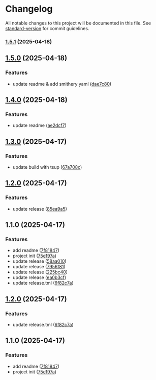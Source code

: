 # Changelog

All notable changes to this project will be documented in this file. See [standard-version](https://github.com/conventional-changelog/standard-version) for commit guidelines.

### [1.5.1](https://github.com/c-rick/dioxide-mcp-server/compare/v1.5.0...v1.5.1) (2025-04-18)

## [1.5.0](https://github.com/c-rick/dioxide-mcp-server/compare/v1.4.0...v1.5.0) (2025-04-18)


### Features

* update readme & add smithery yaml ([dae7c80](https://github.com/c-rick/dioxide-mcp-server/commit/dae7c80d5423b3fb073e260559a2a6f9960b875d))

## [1.4.0](https://github.com/c-rick/dioxide-mcp-server/compare/v1.3.0...v1.4.0) (2025-04-18)


### Features

* update readme ([ae2dcf7](https://github.com/c-rick/dioxide-mcp-server/commit/ae2dcf79d312723489e0b35576c2d5876be3ef34))

## [1.3.0](https://github.com/c-rick/dioxide-mcp-server/compare/v1.2.0...v1.3.0) (2025-04-17)


### Features

* update build with tsup ([67a708c](https://github.com/c-rick/dioxide-mcp-server/commit/67a708ce35b8e5f6da00df66a11964ec1411abd0))

## [1.2.0](https://github.com/c-rick/dioxide-mcp-server/compare/v1.1.0...v1.2.0) (2025-04-17)


### Features

* update release ([85ea9a5](https://github.com/c-rick/dioxide-mcp-server/commit/85ea9a51a11d05f1b4b7866ea79a63a11456a0e7))

## 1.1.0 (2025-04-17)


### Features

* add readme ([7f81847](https://github.com/c-rick/dioxide-mcp-server/commit/7f8184754c690a79e33e6ded2b072ba6f0a88a12))
* project init ([75e197a](https://github.com/c-rick/dioxide-mcp-server/commit/75e197a3f001f2ea1a67e37f09e64af37710c1ff))
* update release ([58aa010](https://github.com/c-rick/dioxide-mcp-server/commit/58aa010f3dc6a617a23a11eac7cab9ab2ac26504))
* update release ([7956f81](https://github.com/c-rick/dioxide-mcp-server/commit/7956f81432e4e19f8bbe89111d0ff5a5ad1806bc))
* update release ([225bc40](https://github.com/c-rick/dioxide-mcp-server/commit/225bc404b7a5ca66fa8e1582fbee9efd0c24b599))
* update release ([ea0b3cf](https://github.com/c-rick/dioxide-mcp-server/commit/ea0b3cf67e58ffb0ab10b03e3f2ddeed2d696fd9))
* update release.tml ([6f82c7a](https://github.com/c-rick/dioxide-mcp-server/commit/6f82c7a9c9ef2abb2523fdb00c9b9c55491130cf))

## [1.2.0](https://github.com/c-rick/dioxide-mcp-server/compare/v1.1.0...v1.2.0) (2025-04-17)


### Features

* update release.tml ([6f82c7a](https://github.com/c-rick/dioxide-mcp-server/commit/6f82c7a9c9ef2abb2523fdb00c9b9c55491130cf))

## 1.1.0 (2025-04-17)


### Features

* add readme ([7f81847](https://github.com/c-rick/dioxide-mcp-server/commit/7f8184754c690a79e33e6ded2b072ba6f0a88a12))
* project init ([75e197a](https://github.com/c-rick/dioxide-mcp-server/commit/75e197a3f001f2ea1a67e37f09e64af37710c1ff))
